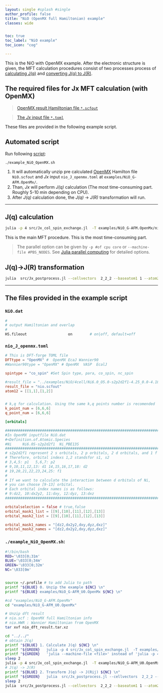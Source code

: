 ```yaml
---
layout: single #splash #single
author_profile: false
title: "NiO (OpenMX full Hamiltonian) example"
classes: wide


toc: true
toc_label: "NiO example"
toc_icon: "cog"

---
```


This is the NiO with OpenMX example.
After the electronic structure is given,
the MFT calculation procedures consist of two processes process of [calculating J(q)](#jq-calculation) and [converting J(q) to J(R)](#jq-jr-transformation).

## The required files for Jx MFT calculation (with OpenMX)

> [OpenMX result Hamiltonian file `*.scfout`](#niodat)

> [The *Jx* input file `*.toml`](#nio_j_openmxtoml)

These files are provided in the following example script.

## Automated script

Run following [script](#example_nio_openmxsh):

```
./example_NiO_OpenMX.sh
```
1. It will automatically unzip pre calculated [OpenMX](openmx-square.org) Hamilton file `NiO.scfout` and *Jx* input `nio_J_openmx.toml` at `examples/NiO_G-AFM.OpenMx/`.
2. Than, *Jx* will perform *J(q)* calculation (The most time-consuming part. Roughly 5-10 min depending on CPU).
3. After *J(q)* calculation done, the *J(q)* -> *J(R)* transformation will run.

----

## J(q) calculation

```bash
julia -p 4 src/Jx_col_spin_exchange.jl  -T examples/NiO_G-AFM.OpenMx/nio_J_openmx.tom
```

This is the main MFT procedure. 
This is the most time-consuming part.

> The parallel option can be given by `-p #of cpu core` or `--machine-file #PBS_NODES`. See [Julia parallel computing](https://docs.julialang.org/en/v1/manual/parallel-computing/#Starting-and-managing-worker-processes-1) for detailed options.

## J(q)->J(R) transformation

```bash
julia  src/Jx_postprocess.jl --cellvectors  2_2_2 --baseatom1 1 --atom2 1,2 --orbital_name all_all  examples/NiO_G-AFM.OpenMx/jx.col.spin_0.0
```

---

## The files provided in the example script

###  `NiO.dat`
```bash
#
# output Hamiltonian and overlap
#
HS.fileout                   on        # on|off, default=off
```

###  `nio_J_openmx.toml`

```toml
# This is DFT-forge TOML file
DFTtype = "OpenMX" #  OpenMX EcaJ Wannier90
#Wannier90type = "OpenMX" # OpenMX  VASP  EcalJ

spintype = "co_spin" #Set Spin type, para, co_spin, nc_spin

#result_file = "../examples/NiO/4cell/Ni6.0_O5.0-s2p2d2f1-4.25_0.0-4.180-k10/nio.scfout"
result_file = "nio.scfout"
atom12 = [[1,1],[1,2]]


# k,q for calculation. Using the same k,q points number is recomended
k_point_num = [6,6,6]
q_point_num = [6,6,6]

[orbitals]

##################################################################################################
#In OpenMX inputfile NiO.dat
#<Definition.of.Atomic.Species
#Ni     Ni6.0S-s2p2d2f1  Ni_PBE13S
##################################################################################################
# s2p2d2f1 represent 2 s orbitals, 2 p orbitals, 2 d orbitals, and 1 f orbital for the Ni.
# Therefore, orbital indexs 1,2 standsfor s1, s2
# 3,4,5: p1   5,6,7: p2
# 9,10,11,12,13: d1 14,15,16,17,18: d2
# 19,20,21,22,23,24,25: f1
#
# If we want to calculate the interaction between d orbitals of Ni,
# you can choose [9-13] orbital.
# Each orbital index names is as follows:
# 9:dz2, 10:dx2y2, 11:dxy, 12:dyz, 13:dxz
##################################################################################################

orbitalselection = false # true,false
orbital_mask1_list = [[9],[10],[11],[12],[13]]
orbital_mask2_list = [[9],[10],[11],[12],[13]]

orbital_mask1_names = "[dz2,dx2y2,dxy,dyz,dxz]"
orbital_mask2_names = "[dz2,dx2y2,dxy,dyz,dxz]"
```

###  `./example_NiO_OpenMX.sh`:

```bash
#!/bin/bash
RED='\033[0;31m'
BLUE='\033[0;34m'
GREEN='\033[0;32m'
NC='\033[0m'


source ~/.profile # to add Julia to path
printf "${BLUE} 0. Unzip the example ${NC} \n"
printf "${BLUE} examples/NiO_G-AFM_U0.OpenMx ${NC} \n"

#cd "examples/NiO_G-AFM.OpenMx"
cd "examples/NiO_G-AFM_U0.OpenMx"

# Unzip dft result
# nio.scf : OpenMX full Hamiltonian info
# nio.HWR : Wannier Hamiltonian from OpenMX
tar xvf nio_dft_result.tar.xz

cd "../../"
# obtain J(q)
printf "${BLUE} 1. Calculate J(q) ${NC} \n"
printf "${GREEN}   julia -p 4 src/Jx_col_spin_exchange.jl  -T examples/NiO_G-AFM_U0.OpenMx/nio_J_openmx.toml ${NC} \n"
printf "${GREEN}   'julia --machine-file <file>' instead of 'julia -p 4' is also possible ${NC} \n"
sleep 2
julia -p 4 src/Jx_col_spin_exchange.jl  -T examples/NiO_G-AFM_U0.OpenMx/nio_J_openmx.toml
# J(q) -> J(R)
printf "${BLUE} 2. Transform J(q) -> J(Rij) ${NC} \n"
printf "${GREEN}   julia  src/Jx_postprocess.jl --cellvectors  2_2_2 --baseatom1 1 --atom2 1,2 --orbital_name all_all  examples/NiO_G-AFM_U0.OpenMx/jx.col.spin_0.0 ${NC} \n"
sleep 2
julia  src/Jx_postprocess.jl --cellvectors  2_2_2 --baseatom1 1 --atom2 1,2 --orbital_name all_all  examples/NiO_G-AFM_U0.OpenMx/jx.col.spin_0.0
```
